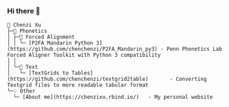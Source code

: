 ### Hi there 👋

<!--
**chenchenzi/chenchenzi** is a ✨ _special_ ✨ repository because its `README.md` (this file) appears on your GitHub profile.

Here are some ideas to get you started:

- 🔭 I’m currently working on ...
- 🌱 I’m currently learning ...
- 👯 I’m looking to collaborate on ...
- 🤔 I’m looking for help with ...
- 💬 Ask me about ...
- 📫 How to reach me: ...
- 😄 Pronouns: ...
- ⚡ Fun fact: ...
-->

```
🌱 Chenzi Xu  
├─🌟 Phonetics  
│ ├─📌 Forced Alignment  
│ │ └─ [P2FA Mandarin Python 3](https://github.com/chenchenzi/P2FA_Mandarin_py3) - Penn Phonetics Lab Forced Aligner Toolkit with Python 3 compatibility  
│ │ 
│ └─📖 Text  
│   └─ [TextGrids to Tables](https://github.com/chenchenzi/textgrid2table)       - Converting Textgrid files to more readable tabular format
└─💡 Other
  └─ [About me](https://chenzixu.rbind.io/)   - My personal website
```
